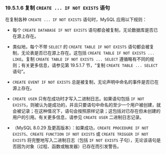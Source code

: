 ### 19.5.1.6 复制 `CREATE ... IF NOT EXISTS` 语句

在复制各种 `CREATE ... IF NOT EXISTS` 语句时，MySQL 应用以下规则：

- 每个 `CREATE DATABASE IF NOT EXISTS` 语句都会被复制，无论数据库是否已在源上存在。

- 类似地，每个不带 `SELECT` 的 `CREATE TABLE IF NOT EXISTS` 语句都会被复制，无论表是否已在源上存在。这包括 `CREATE TABLE IF NOT EXISTS ... LIKE`。复制 `CREATE TABLE IF NOT EXISTS ... SELECT` 遵循略有不同的规则；有关更多信息，请参见第 19.5.1.7 节，“复制 `CREATE TABLE ... SELECT` 语句”。

- `CREATE EVENT IF NOT EXISTS` 总是被复制，无论声明中命名的事件是否已在源上存在。

- `CREATE USER` 只有在成功时才写入二进制日志。如果语句包括 `IF NOT EXISTS`，则被认为是成功的，并且只要语句中命名的至少一个用户被创建，就会被记录；在这种情况下，语句会按照原样记录；这包括对已存在但未创建的用户的引用。有关更多信息，请参见 `CREATE USER` 二进制日志记录。

- （MySQL 8.0.29 及更高版本）：如果成功，`CREATE PROCEDURE IF NOT EXISTS`、`CREATE FUNCTION IF NOT EXISTS` 或 `CREATE TRIGGER IF NOT EXISTS` 将完整地写入二进制日志（包括 `IF NOT EXISTS` 子句），无论该语句是否因为对象（过程、函数或触发器）已存在而引发警告。